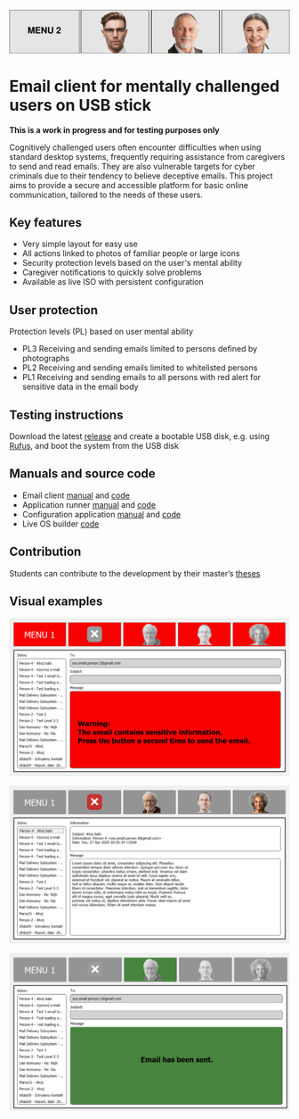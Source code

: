 ![Senior os logo](https://github.com/forsenior/senior-os/blob/main/sconf/logos/sos_logo_long_mid.png)

# Email client for mentally challenged users on USB stick

**This is a work in progress and for testing purposes only**

Cognitively challenged users often encounter difficulties when using standard desktop systems, frequently requiring assistance from caregivers to send and read emails. They are also vulnerable targets for cyber criminals due to their tendency to believe deceptive emails. This project aims to provide a secure and accessible platform for basic online communication, tailored to the needs of these users.

## Key features

- Very simple layout for easy use
- All actions linked to photos of familiar people or large icons
- Security protection levels based on the user's mental ability
- Caregiver notifications to quickly solve problems
- Available as live ISO with persistent configuration

## User protection

Protection levels (PL) based on user mental ability

- PL3 Receiving and sending emails limited to persons defined by photographs
- PL2 Receiving and sending emails limited to whitelisted persons
- PL1 Receiving and sending emails to all persons with red alert for sensitive data in the email body

## Testing instructions

Download the latest [release](https://github.com/forsenior/senior-os/releases) and create a bootable USB disk, e.g. using [Rufus](https://rufus.ie/), and boot the system from the USB disk

## Manuals and source code 

- Email client [manual](https://github.com/forsenior/senior-os/tree/main/smail/docs) and [code](https://github.com/forsenior/senior-os/tree/main/smail)
- Application runner [manual](https://github.com/forsenior/senior-os/tree/main/srun/docs) and [code](https://github.com/forsenior/senior-os/tree/main/srun)
- Configuration application [manual](https://github.com/forsenior/senior-os/tree/main/sconf/docs) and [code](https://github.com/forsenior/senior-os/tree/main/sconf)
- Live OS builder [code](https://github.com/forsenior/senior-os/tree/main/siso)

## Contribution

Students can contribute to the development by their master’s [theses](https://github.com/forsenior/senior-os/tree/main/diplomove-prace)

## Visual examples

![Email client  for senior ](https://github.com/forsenior/senior-os/blob/main/smail/screens/smail_sensitive_data_alert_en.png)

![Email client for senior ](https://github.com/forsenior/senior-os/blob/main/smail/screens/smail_screen1_en.png)

![Email client for senior ](https://github.com/forsenior/senior-os/blob/main/smail/screens/smail_email_send_en.png)
